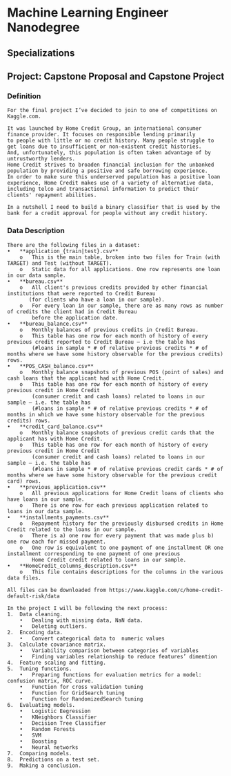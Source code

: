 # Machine Learning Engineer Nanodegree
## Specializations
## Project: Capstone Proposal and Capstone Project

### Definition

	For the final project I’ve decided to join to one of competitions on Kaggle.com. 
	
	It was launched by Home Credit Group, an international consumer finance provider. It focuses on responsible lending primarily 
	to people with little or no credit history. Many people struggle to get loans due to insufficient or non-existent credit histories. 
	And, unfortunately, this population is often taken advantage of by untrustworthy lenders. 
	Home Credit strives to broaden financial inclusion for the unbanked population by providing a positive and safe borrowing experience. 
	In order to make sure this underserved population has a positive loan experience, Home Credit makes use of a variety of alternative data, 
	including telco and transactional information to predict their clients' repayment abilities.
	
	In a nutshell I need to build a binary classifier that is used by the bank for a credit approval for people without any credit history.
	
### Data Description

	There are the following files in a dataset:
	•	**application_{train|test}.csv**
		o	This is the main table, broken into two files for Train (with TARGET) and Test (without TARGET).
		o	Static data for all applications. One row represents one loan in our data sample.
	•	**bureau.csv**
		o	All client's previous credits provided by other financial institutions that were reported to Credit Bureau 
		   (for clients who have a loan in our sample).
		o	For every loan in our sample, there are as many rows as number of credits the client had in Credit Bureau
     		before the application date.
	•	**bureau_balance.csv**
		o	Monthly balances of previous credits in Credit Bureau.
		o	This table has one row for each month of history of every previous credit reported to Credit Bureau – i.e the table has 
		    (#loans in sample * # of relative previous credits * # of months where we have some history observable for the previous credits) rows.
	•	**POS_CASH_balance.csv**
		o	Monthly balance snapshots of previous POS (point of sales) and cash loans that the applicant had with Home Credit.
		o	This table has one row for each month of history of every previous credit in Home Credit 
		    (consumer credit and cash loans) related to loans in our sample – i.e. the table has 
		    (#loans in sample * # of relative previous credits * # of months in which we have some history observable for the previous credits) rows.
	•	**credit_card_balance.csv**
		o	Monthly balance snapshots of previous credit cards that the applicant has with Home Credit.
		o	This table has one row for each month of history of every previous credit in Home Credit 
			(consumer credit and cash loans) related to loans in our sample – i.e. the table has 
			(#loans in sample * # of relative previous credit cards * # of months where we have some history observable for the previous credit card) rows.
	•	**previous_application.csv**
		o	All previous applications for Home Credit loans of clients who have loans in our sample.
		o	There is one row for each previous application related to loans in our data sample.
	•	**installments_payments.csv**
		o	Repayment history for the previously disbursed credits in Home Credit related to the loans in our sample.
		o	There is a) one row for every payment that was made plus b) one row each for missed payment.
		o	One row is equivalent to one payment of one installment OR one installment corresponding to one payment of one previous 
			Home Credit credit related to loans in our sample.
	•	**HomeCredit_columns_description.csv**
		o	This file contains descriptions for the columns in the various data files.

	All files can be downloaded from https://www.kaggle.com/c/home-credit-default-risk/data

	In the project I will be following the next process:
	1.	Data cleaning.
		•	Dealing with missing data, NaN data.
		•	Deleting outliers.
	2.	Encoding data.
		•	Convert categorical data to  numeric values
	3.	Calculate covariance matrix. 
		•	Variability comparison between categories of variables
		•	Finding variables relationship to reduce features’ dimention
	4.	Feature scaling and fitting.
	5.	Tuning functions.
		•	Preparing functions for evaluation metrics for a model: confusion matrix, ROC curve.
		•	Function for cross validation tuning
		•	Function for GridSearch tuning
		•	Function for RandomizedSearch tuning
	6.	Evaluating models.
		•	Logistic Eegression
		•	KNeighbors Classifier
		•	Decision Tree Classifier
		•	Random Forests
		•	SVM
		•	Boosting
		•	Neural networks 
	7.	Comparing models.
	8.	Predictions on a test set.
	9.	Making a conclusion.
